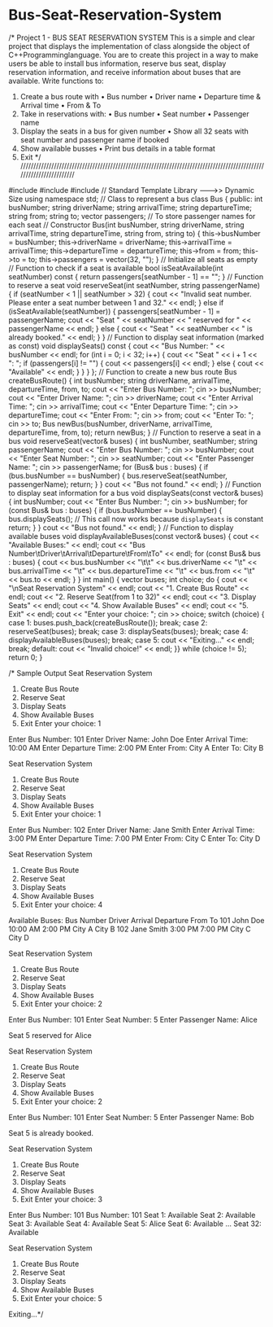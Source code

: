 # Bus-Seat-Reservation-System
/*                                Project 1 - BUS SEAT RESERVATION SYSTEM
This is a simple and clear project that displays the implementation of class alongside the object of C++Programminglanguage. 
You are to create this project in a way to make users be able to install bus information, reserve bus seat, 
display reservation information, and receive information about buses that are available.
Write functions to:
1. Create a bus route with
• Bus number
• Driver name 
• Departure time & Arrival time
• From & To
2. Take in reservations with:
• Bus number
• Seat number
• Passenger name
3. Display the seats in a bus for given number
• Show all 32 seats with seat number and passenger name if booked
4. Show available busses
• Print bus details in a table format
5. Exit      */
////////////////////////////////////////////////////////////////////////////////////////////////////////////////////

#include <iostream>
#include <string>
#include <vector> // Standard Template Library --->> Dynamic Size
using namespace std;
// Class to represent a bus
class Bus {
public:
    int busNumber;
    string driverName;
    string arrivalTime;
    string departureTime;
    string from;
    string to;
    vector<string> passengers; // To store passenger names for each seat
// Constructor
    Bus(int busNumber, string driverName, string arrivalTime, string departureTime, string from, string to) {
        this->busNumber = busNumber;
        this->driverName = driverName;
        this->arrivalTime = arrivalTime;
        this->departureTime = departureTime;
        this->from = from;
        this->to = to;
        this->passengers = vector<string>(32, ""); } // Initialize all seats as empty    
// Function to check if a seat is available
    bool isSeatAvailable(int seatNumber) const {
        return passengers[seatNumber - 1] == "";    }
// Function to reserve a seat
    void reserveSeat(int seatNumber, string passengerName) {
        if (seatNumber < 1 || seatNumber > 32) {
            cout << "Invalid seat number. Please enter a seat number between 1 and 32." << endl;
        } else if (isSeatAvailable(seatNumber)) {
            passengers[seatNumber - 1] = passengerName;
            cout << "Seat " << seatNumber << " reserved for " << passengerName << endl;
        } else {
            cout << "Seat " << seatNumber << " is already booked." << endl;    } }
// Function to display seat information (marked as const)
    void displaySeats() const {
        cout << "Bus Number: " << busNumber << endl;
        for (int i = 0; i < 32; i++) {
            cout << "Seat " << i + 1 << ": ";
            if (passengers[i] != "") {
                cout << passengers[i] << endl;
            } else {
                cout << "Available" << endl;    }    }    }     };
// Function to create a new bus route
Bus createBusRoute() {
    int busNumber;
    string driverName, arrivalTime, departureTime, from, to;
    cout << "Enter Bus Number: ";
    cin >> busNumber;
    cout << "Enter Driver Name: ";
    cin >> driverName;
    cout << "Enter Arrival Time: ";
    cin >> arrivalTime;
    cout << "Enter Departure Time: ";
    cin >> departureTime;
    cout << "Enter From: ";
    cin >> from;
    cout << "Enter To: ";
    cin >> to;
    Bus newBus(busNumber, driverName, arrivalTime, departureTime, from, to);
    return newBus;  }
// Function to reserve a seat in a bus
void reserveSeat(vector<Bus>& buses) {
    int busNumber, seatNumber;
    string passengerName;
    cout << "Enter Bus Number: ";
    cin >> busNumber;
    cout << "Enter Seat Number: ";
    cin >> seatNumber;
    cout << "Enter Passenger Name: ";
    cin >> passengerName;
    for (Bus& bus : buses) {
        if (bus.busNumber == busNumber) {
            bus.reserveSeat(seatNumber, passengerName);
            return;    }    }
    cout << "Bus not found." << endl;  }
// Function to display seat information for a bus
void displaySeats(const vector<Bus>& buses) {
    int busNumber;
    cout << "Enter Bus Number: ";
    cin >> busNumber;
    for (const Bus& bus : buses) {
        if (bus.busNumber == busNumber) {
            bus.displaySeats(); // This call now works because `displaySeats` is constant
            return;    }    }
    cout << "Bus not found." << endl;  }
// Function to display available buses
void displayAvailableBuses(const vector<Bus>& buses) {
    cout << "Available Buses:" << endl;
    cout << "Bus Number\tDriver\tArrival\tDeparture\tFrom\tTo" << endl;
    for (const Bus& bus : buses) {
        cout << bus.busNumber << "\t\t" << bus.driverName << "\t" << bus.arrivalTime << 
        "\t" << bus.departureTime << "\t"
        << bus.from << "\t" << bus.to << endl;    } }
int main() {
    vector<Bus> buses;
    int choice;
    do {
        cout << "\nSeat Reservation System" << endl;
        cout << "1. Create Bus Route" << endl;
        cout << "2. Reserve Seat(from 1 to 32)" << endl;
        cout << "3. Display Seats" << endl;
        cout << "4. Show Available Buses" << endl;
        cout << "5. Exit" << endl;
        cout << "Enter your choice: ";
        cin >> choice;
        switch (choice) {
            case 1:
                buses.push_back(createBusRoute());
                break;
            case 2:
                reserveSeat(buses);
                break;
            case 3:
                displaySeats(buses);
                break;
            case 4:
                displayAvailableBuses(buses);
                break;
            case 5:
                cout << "Exiting..." << endl;
                break;
            default:
                cout << "Invalid choice!" << endl;    }}
         while (choice != 5);
    return 0;   }

/* Sample Output
Seat Reservation System
1. Create Bus Route
2. Reserve Seat
3. Display Seats
4. Show Available Buses
5. Exit
Enter your choice: 1

Enter Bus Number: 101
Enter Driver Name: John Doe
Enter Arrival Time: 10:00 AM
Enter Departure Time: 2:00 PM
Enter From: City A
Enter To: City B

Seat Reservation System
1. Create Bus Route
2. Reserve Seat
3. Display Seats
4. Show Available Buses
5. Exit
Enter your choice: 1

Enter Bus Number: 102
Enter Driver Name: Jane Smith
Enter Arrival Time: 3:00 PM
Enter Departure Time: 7:00 PM
Enter From: City C
Enter To: City D

Seat Reservation System
1. Create Bus Route
2. Reserve Seat
3. Display Seats
4. Show Available Buses
5. Exit
Enter your choice: 4

Available Buses:
Bus Number   Driver      Arrival    Departure   From      To
101          John Doe    10:00 AM   2:00 PM     City A    City B
102          Jane Smith  3:00 PM    7:00 PM     City C    City D

Seat Reservation System
1. Create Bus Route
2. Reserve Seat
3. Display Seats
4. Show Available Buses
5. Exit
Enter your choice: 2

Enter Bus Number: 101
Enter Seat Number: 5
Enter Passenger Name: Alice

Seat 5 reserved for Alice

Seat Reservation System
1. Create Bus Route
2. Reserve Seat
3. Display Seats
4. Show Available Buses
5. Exit
Enter your choice: 2

Enter Bus Number: 101
Enter Seat Number: 5
Enter Passenger Name: Bob

Seat 5 is already booked.

Seat Reservation System
1. Create Bus Route
2. Reserve Seat
3. Display Seats
4. Show Available Buses
5. Exit
Enter your choice: 3

Enter Bus Number: 101
Bus Number: 101
Seat 1: Available
Seat 2: Available
Seat 3: Available
Seat 4: Available
Seat 5: Alice
Seat 6: Available
...
Seat 32: Available

Seat Reservation System
1. Create Bus Route
2. Reserve Seat
3. Display Seats
4. Show Available Buses
5. Exit
Enter your choice: 5

Exiting...*/





































































































































